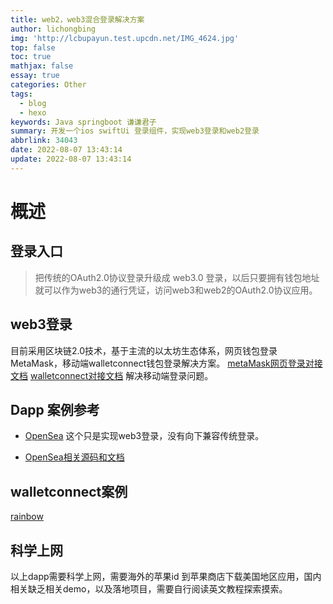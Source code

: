 ```yaml
---
title: web2，web3混合登录解决方案
author: lichongbing
img: 'http://lcbupayun.test.upcdn.net/IMG_4624.jpg'
top: false
toc: true
mathjax: false
essay: true
categories: Other
tags:
  - blog
  - hexo
keywords: Java springboot 谦谦君子
summary: 开发一个ios swiftUi 登录组件，实现web3登录和web2登录
abbrlink: 34043
date: 2022-08-07 13:43:14
update: 2022-08-07 13:43:14
---
```


# 概述
## 登录入口
> 把传统的OAuth2.0协议登录升级成 web3.0 登录，以后只要拥有钱包地址就可以作为web3的通行凭证，访问web3和web2的OAuth2.0协议应用。
## web3登录
目前采用区块链2.0技术，基于主流的以太坊生态体系，网页钱包登录MetaMask，移动端walletconnect钱包登录解决方案。
[metaMask网页登录对接文档](https://eth-dev-docs.readthedocs.io/en/latest/begin/index.html)
[walletconnect对接文档](https://docs.walletconnect.com) 解决移动端登录问题。
## Dapp 案例参考
* [OpenSea](https://opensea.io) 这个只是实现web3登录，没有向下兼容传统登录。

* [OpenSea相关源码和文档](https://github.com/ProjectOpenSea)

## walletconnect案例

[rainbow](https://learn.rainbow.me)

## 科学上网

以上dapp需要科学上网，需要海外的苹果id 到苹果商店下载美国地区应用，国内相关缺乏相关demo，以及落地项目，需要自行阅读英文教程探索摸索。

